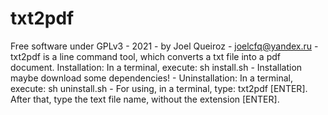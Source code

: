 # txt2pdf
Free software under GPLv3 - 
2021 -
by Joel Queiroz - 
joelcfq@yandex.ru -
txt2pdf is a line command tool,
which converts a txt file into a pdf document.
Installation:
In a terminal, execute: sh install.sh - 
Installation maybe download some dependencies! - 
Uninstallation:
In a terminal, execute: sh uninstall.sh - 
For using, in a terminal, type: txt2pdf [ENTER].
After that, type the text file name, without the extension [ENTER].
